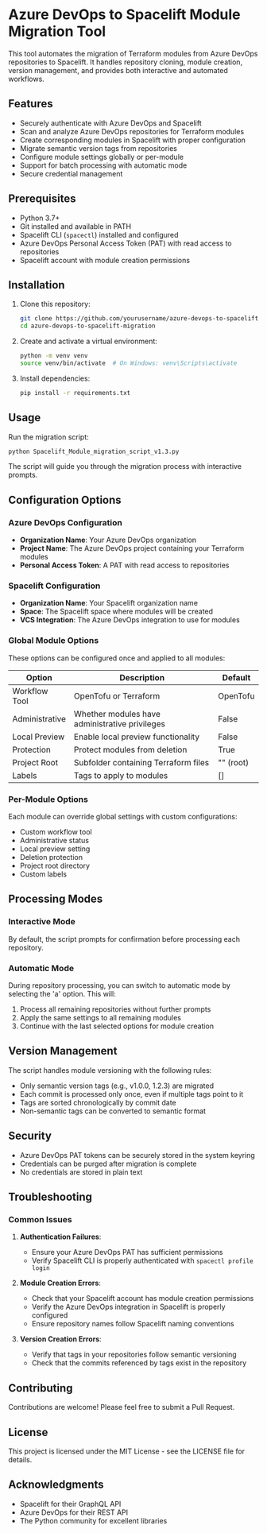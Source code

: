 # Azure DevOps to Spacelift Module Migration Tool

This tool automates the migration of Terraform modules from Azure DevOps repositories to Spacelift. It handles repository cloning, module creation, version management, and provides both interactive and automated workflows.

## Features

- Securely authenticate with Azure DevOps and Spacelift
- Scan and analyze Azure DevOps repositories for Terraform modules
- Create corresponding modules in Spacelift with proper configuration
- Migrate semantic version tags from repositories
- Configure module settings globally or per-module
- Support for batch processing with automatic mode
- Secure credential management

## Prerequisites

- Python 3.7+
- Git installed and available in PATH
- Spacelift CLI (`spacectl`) installed and configured
- Azure DevOps Personal Access Token (PAT) with read access to repositories
- Spacelift account with module creation permissions

## Installation

1. Clone this repository:
   ```bash
   git clone https://github.com/yourusername/azure-devops-to-spacelift-migration.git
   cd azure-devops-to-spacelift-migration
   ```

2. Create and activate a virtual environment:
   ```bash
   python -m venv venv
   source venv/bin/activate  # On Windows: venv\Scripts\activate
   ```

3. Install dependencies:
   ```bash
   pip install -r requirements.txt
   ```

## Usage

Run the migration script:

```bash
python Spacelift_Module_migration_script_v1.3.py
```

The script will guide you through the migration process with interactive prompts.

## Configuration Options

### Azure DevOps Configuration

- **Organization Name**: Your Azure DevOps organization
- **Project Name**: The Azure DevOps project containing your Terraform modules
- **Personal Access Token**: A PAT with read access to repositories

### Spacelift Configuration

- **Organization Name**: Your Spacelift organization name
- **Space**: The Spacelift space where modules will be created
- **VCS Integration**: The Azure DevOps integration to use for modules

### Global Module Options

These options can be configured once and applied to all modules:

| Option | Description | Default |
|--------|-------------|---------|
| Workflow Tool | OpenTofu or Terraform | OpenTofu |
| Administrative | Whether modules have administrative privileges | False |
| Local Preview | Enable local preview functionality | False |
| Protection | Protect modules from deletion | True |
| Project Root | Subfolder containing Terraform files | "" (root) |
| Labels | Tags to apply to modules | [] |

### Per-Module Options

Each module can override global settings with custom configurations:

- Custom workflow tool
- Administrative status
- Local preview setting
- Deletion protection
- Project root directory
- Custom labels

## Processing Modes

### Interactive Mode

By default, the script prompts for confirmation before processing each repository.

### Automatic Mode

During repository processing, you can switch to automatic mode by selecting the 'a' option. This will:

1. Process all remaining repositories without further prompts
2. Apply the same settings to all remaining modules
3. Continue with the last selected options for module creation

## Version Management

The script handles module versioning with the following rules:

- Only semantic version tags (e.g., v1.0.0, 1.2.3) are migrated
- Each commit is processed only once, even if multiple tags point to it
- Tags are sorted chronologically by commit date
- Non-semantic tags can be converted to semantic format

## Security

- Azure DevOps PAT tokens can be securely stored in the system keyring
- Credentials can be purged after migration is complete
- No credentials are stored in plain text

## Troubleshooting

### Common Issues

1. **Authentication Failures**:
   - Ensure your Azure DevOps PAT has sufficient permissions
   - Verify Spacelift CLI is properly authenticated with `spacectl profile login`

2. **Module Creation Errors**:
   - Check that your Spacelift account has module creation permissions
   - Verify the Azure DevOps integration in Spacelift is properly configured
   - Ensure repository names follow Spacelift naming conventions

3. **Version Creation Errors**:
   - Verify that tags in your repositories follow semantic versioning
   - Check that the commits referenced by tags exist in the repository

## Contributing

Contributions are welcome! Please feel free to submit a Pull Request.

## License

This project is licensed under the MIT License - see the LICENSE file for details.

## Acknowledgments

- Spacelift for their GraphQL API
- Azure DevOps for their REST API
- The Python community for excellent libraries